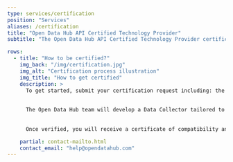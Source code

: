 ```yaml
---
type: services/certification
position: "Services"
aliases: /certification
title: "Open Data Hub API Certified Technology Provider"
subtitle: "The Open Data Hub API Certified Technology Provider certification recognises IT companies that integrate with the Open Data Hub, enabling data providers to seamlessly share their data through their platforms and systems."

rows:
  - title: "How to be certified?"
    img_back: "/img/certification.jpg"
    img_alt: "Certification process illustration"
    img_title: "How to get certified"
    description: >
      To get started, submit your certification request including: the URL of your endpoint, a technical description of your output API and a contact point for updates (Data Consumer Contract). ①
      
      
      The Open Data Hub team will develop a Data Collector tailored to your service ② and test its compatibility in our environment to confirm successful data collection. ③
      
      
      Once verified, you will receive a certificate of compatibility and your organisation will be listed in the Certified Technology Provider register on opendatahub.com. ④

    partial: contact-mailto.html
    contact_email: "help@opendatahub.com"
---
```

